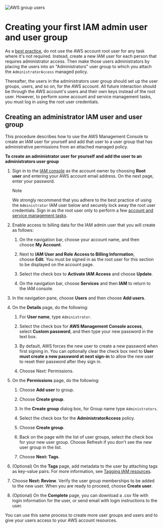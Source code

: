![AWS group users](https://res.cloudinary.com/hy4kyit2a/f_auto,fl_lossy,q_70/learn/modules/aws-identity-and-access-management/manage-iam-users-and-groups/images/73849a97c9d1610ce054fea3f7f4a1e9_9-dc-02-b-99-8-a-91-4-e-40-aa-34-1-c-1-e-1-b-902-d-29.png)
# Creating your first IAM admin user and user group
As a [best practice](https://docs.aws.amazon.com/IAM/latest/UserGuide/best-practices.html#lock-away-credentials), do not use the AWS account root user for any task where it's not required. Instead, create a new IAM user for each person that requires administrator access. Then make those users administrators by placing the users into an "Administrators" user group to which you attach the `AdministratorAccess` managed policy.

Thereafter, the users in the administrators user group should set up the user groups, users, and so on, for the AWS account. All future interaction should be through the AWS account's users and their own keys instead of the root user. However, to perform some account and service management tasks, you must log in using the root user credentials.

## Creating an administrator IAM user and user group
This procedure describes how to use the AWS Management Console to create an IAM user for yourself and add that user to a user group that has administrative permissions from an attached managed policy.

**To create an administrator user for yourself and add the user to an administrators user group** 

1.  Sign in to the [IAM console](https://console.aws.amazon.com/iam/) as the account owner by choosing **Root user** and entering your AWS account email address. On the next page, enter your password.

    Note

    We strongly recommend that you adhere to the best practice of using the `Administrator` IAM user below and securely lock away the root user credentials. Sign in as the root user only to perform a few [account and service management tasks](https://docs.aws.amazon.com/general/latest/gr/aws_tasks-that-require-root.html).

2.  Enable access to billing data for the IAM admin user that you will create as follows:

    1.  On the navigation bar, choose your account name, and then choose **My Account**.

    2.  Next to **IAM User and Role Access to Billing Information**, choose **Edit**. You must be signed in as the root user for this section to be displayed on the account page.

    3.  Select the check box to **Activate IAM Access** and choose **Update**.

    4.  On the navigation bar, choose **Services** and then **IAM** to return to the IAM console.

3.  In the navigation pane, choose **Users** and then choose **Add users**.

4.  On the **Details** page, do the following:

    1.  For **User name**, type `Administrator`.

    2.  Select the check box for **AWS Management Console access**, select **Custom password**, and then type your new password in the text box.

    3.  By default, AWS forces the new user to create a new password when first signing in. You can optionally clear the check box next to **User must create a new password at next sign-in** to allow the new user to reset their password after they sign in.

    4.  Choose Next: Permissions.

5.  On the **Permissions** page, do the following:

    1.  Choose **Add user** to group.

    2.  Choose **Create group**.

    3.  In the **Create group** dialog box, for Group name type `Administrators`.

    4.  Select the check box for the **AdministratorAccess** policy.

    5.  Choose **Create group**.

    6.  Back on the page with the list of user groups, select the check box for your new user group. Choose Refresh if you don't see the new user group in the list.

    7.  Choose **Next: Tags**.

6.  (Optional) On the **Tags** page, add metadata to the user by attaching tags as key-value pairs. For more information, see [Tagging IAM resources](https://docs.aws.amazon.com/IAM/latest/UserGuide/id_tags.html).

7.  Choose **Next: Review**. Verify the user group memberships to be added to the new user. When you are ready to proceed, choose **Create user**.

8.  (Optional) On the **Complete** page, you can download a .csv file with login information for the user, or send email with login instructions to the user.

You can use this same process to create more user groups and users and to give your users access to your AWS account resources.